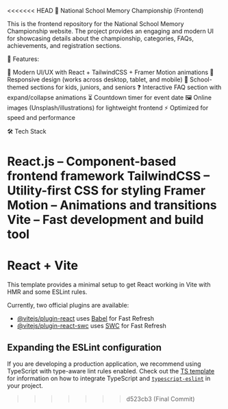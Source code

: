 <<<<<<< HEAD
🧠 National School Memory Championship (Frontend)

This is the frontend repository for the National School Memory Championship website.
The project provides an engaging and modern UI for showcasing details about the championship, categories, FAQs, achievements, and registration sections.

🚀 Features:

🎨 Modern UI/UX with React + TailwindCSS + Framer Motion animations
📱 Responsive design (works across desktop, tablet, and mobile)
🏫 School-themed sections for kids, juniors, and seniors
❓ Interactive FAQ section with expand/collapse animations
⏳ Countdown timer for event date
🖼️ Online images (Unsplash/illustrations) for lightweight frontend
⚡ Optimized for speed and performance

🛠️ Tech Stack

React.js – Component-based frontend framework
TailwindCSS – Utility-first CSS for styling
Framer Motion – Animations and transitions
Vite – Fast development and build tool
=======
# React + Vite

This template provides a minimal setup to get React working in Vite with HMR and some ESLint rules.

Currently, two official plugins are available:

- [@vitejs/plugin-react](https://github.com/vitejs/vite-plugin-react/blob/main/packages/plugin-react) uses [Babel](https://babeljs.io/) for Fast Refresh
- [@vitejs/plugin-react-swc](https://github.com/vitejs/vite-plugin-react/blob/main/packages/plugin-react-swc) uses [SWC](https://swc.rs/) for Fast Refresh

## Expanding the ESLint configuration

If you are developing a production application, we recommend using TypeScript with type-aware lint rules enabled. Check out the [TS template](https://github.com/vitejs/vite/tree/main/packages/create-vite/template-react-ts) for information on how to integrate TypeScript and [`typescript-eslint`](https://typescript-eslint.io) in your project.
>>>>>>> d523cb3 (Final Commit)
